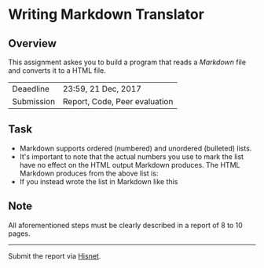 ﻿Writing Markdown Translator
========

Overview
---------------
This assignment askes you to build a program that reads a *Markdown* file and converts it to a HTML file.

<table>
  <tr> <td> Deaedline </td> <td> 23:59, 21 Dec, 2017 </td> </tr>
  <tr> <td> Submission </td> <td> Report, Code, Peer evaluation </td> </tr>
</table>

Task
---------
* Markdown supports ordered (numbered) and unordered (bulleted) lists.
* It's important to note that the actual numbers you use to mark the list have
  no effect on the HTML output Markdown produces. The HTML Markdown produces
  from the above list is:
* If you instead wrote the list in Markdown like this

## Note ##
All aforementioned steps must be clearly described in a report of 8 to 10 pages.

- - -
Submit the report via [Hisnet](http://hisnet.handong.edu "Hisnet").
